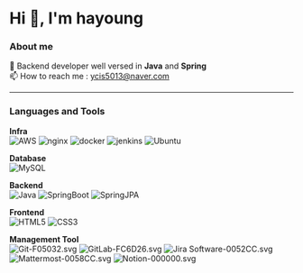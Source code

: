 
# Hi 👋, I'm hayoung
### About me
🔭 Backend developer well versed in <strong>Java</strong> and <strong>Spring</strong><br>
📫 How to reach me : ycis5013@naver.com

----

### Languages and Tools

<strong>Infra</strong><br>
![AWS](https://img.shields.io/badge/Amazon_AWS-232F3E.svg?&style=flat&logo=AmazonAWS_&logoColor=white)
![nginx](https://img.shields.io/badge/NGINX-009639.svg?&style=flat&logo=NGINX&logoColor=white)
![docker](https://img.shields.io/badge/Docker-2496ED.svg?&style=flat&logo=Docker&logoColor=white)
![jenkins](https://img.shields.io/badge/Jenkins-D24939.svg?&style=flat&logo=Jenkins&logoColor=white)
![Ubuntu](https://img.shields.io/badge/Ubuntu20.04-E95420?style=flat&logo=ubuntu&logoColor=white)

<strong>Database</strong><br>
![MySQL](https://img.shields.io/badge/MySQL-4479A1.svg?&style=flat&logo=MySQL&logoColor=white)

<strong>Backend</strong><br>
![Java](https://img.shields.io/badge/Java17-634533.svg?&style=flat)
![SpringBoot](https://img.shields.io/badge/Spring_Boot3.2-6DB33F.svg?&style=flat&logo=SpringBoot&logEoColor=white)
![SpringJPA](https://img.shields.io/badge/Spring_JPA-6DB33F.svg?&style=flat)

<strong>Frontend</strong><br>
![HTML5](https://img.shields.io/badge/HTML5-E34F26.svg?&style=flat&logo=HTML5&logoColor=white)
![CSS3](https://img.shields.io/badge/CSS3-1572B6.svg?&style=flat&logo=CSS3&logoColor=white)

<strong>Management Tool</strong><br>
![Git-F05032.svg](https://img.shields.io/badge/Git-F05032.svg?&style=flat&logo=Git&logoColor=white)
![GitLab-FC6D26.svg](https://img.shields.io/badge/GitLab-FC6D26.svg?&style=flat&logo=GitLab&logoColor=white)
![Jira Software-0052CC.svg](https://img.shields.io/badge/Jira-0052CC.svg?&style=flat&logo=JiraSoftware&logoColor=white)
![Mattermost-0058CC.svg](https://img.shields.io/badge/Mattermost-0058CC.svg?&style=flat&logo=Mattermost&logoColor=white)
![Notion-000000.svg](https://img.shields.io/badge/Notion-000000.svg?&style=flat&logo=Notion&logoColor=white)
